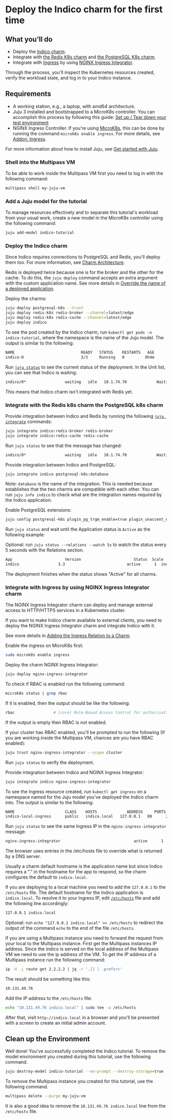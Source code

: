 # Deploy the Indico charm for the first time

## What you’ll do

- Deploy the [Indico charm](https://charmhub.io/indico).
- Integrate with [the Redis K8s charm](https://charmhub.io/redis-k8s) and [the PostgreSQL K8s charm](https://charmhub.io/postgresql-k8s).
- Integrate with [Ingress](https://kubernetes.io/docs/concepts/services-networking/ingress/#what-is-ingress) by using [NGINX Ingress Integrator](https://charmhub.io/nginx-ingress-integrator/).

Through the process, you'll inspect the Kubernetes resources created, verify the workload state, and log in to your Indico instance.

## Requirements
- A working station, e.g., a laptop, with amd64 architecture.
- Juju 3 installed and bootstrapped to a MicroK8s controller. You can accomplish this process by following this guide: [Set up / Tear down your test environment](https://juju.is/docs/juju/set-up--tear-down-your-test-environment)
- NGINX Ingress Controller. If you're using [MicroK8s](https://microk8s.io/), this can be done by running the command `microk8s enable ingress`. For more details, see [Addon: Ingress](https://microk8s.io/docs/addon-ingress).

For more information about how to install Juju, see [Get started with Juju](https://juju.is/docs/olm/get-started-with-juju).

### Shell into the Multipass VM

To be able to work inside the Multipass VM first you need to log in with the following command:
```bash
multipass shell my-juju-vm
```

### Add a Juju model for the tutorial

To manage resources effectively and to separate this tutorial's workload from
your usual work, create a new model in the MicroK8s controller using the following command:

```bash
juju add-model indico-tutorial
```

### Deploy the Indico charm

Since Indico requires connections to PostgreSQL and Redis, you'll deploy them too. For more information, see [Charm Architecture](https://charmhub.io/indico/docs/explanation-charm-architecture).

Redis is deployed twice because one is for the broker and the other for the cache. To do this, the `juju deploy` command accepts an extra argument with the custom application name. See more details in [Override the name of a deployed application](https://juju.is/docs/olm/deploy-a-charm-from-charmhub#heading--override-the-name-of-a-deployed-application).

Deploy the charms:

```bash
juju deploy postgresql-k8s --trust
juju deploy redis-k8s redis-broker --channel=latest/edge
juju deploy redis-k8s redis-cache --channel=latest/edge
juju deploy indico
```

To see the pod created by the Indico charm, run `kubectl get pods -n indico-tutorial`, where the namespace is the name of the Juju model. The output is similar to the following:

```bash
NAME                             READY   STATUS    RESTARTS   AGE
indico-0                         3/3     Running   0         6h4m
```

Run [`juju status`](https://juju.is/docs/olm/juju-status) to see the current status of the deployment. In the Unit list, you can see that Indico is waiting:

```bash
indico/0*                 waiting   idle   10.1.74.70             Waiting for redis-broker availability
```

This means that Indico charm isn't integrated with Redis yet.

### Integrate with the Redis k8s charm the PostgreSQL k8s charm

Provide integration between Indico and Redis by running the following [`juju integrate`](https://juju.is/docs/juju/juju-integrate) commands:

```bash
juju integrate indico:redis-broker redis-broker
juju integrate indico:redis-cache redis-cache
```

Run `juju status` to see that the message has changed:

```bash
indico/0*                 waiting   idle   10.1.74.70             Waiting for database availability
```

Provide integration between Indico and PostgreSQL:

```bash
juju integrate indico postgresql-k8s:database
```

Note: `database` is the name of the integration. This is needed because establishes that the two charms are compatible with each other.  You can run `juju info indico` to check what are the integration names required by the Indico application.

Enable PostgreSQL extensions:

```bash
juju config postgresql-k8s plugin_pg_trgm_enable=true plugin_unaccent_enable=true
```


Run `juju status` and wait until the Application status is `Active` as the following example:

Optional: run `juju status --relations --watch 5s` to watch the status every 5 seconds with the Relations section.

```bash
App                       Version                       Status  Scale  Charm                     Channel  Rev  Address         Exposed  Message
indico                 3.3                           active      1  indico                              182  10.152.183.68   no
```

The deployment finishes when the status shows "Active" for all charms.

### Integrate with Ingress by using NGINX Ingress Integrator charm

The NGINX Ingress Integrator charm can deploy and manage external access to HTTP/HTTPS services in a Kubernetes cluster.

If you want to make Indico charm available to external clients, you need to deploy the NGINX Ingress Integrator charm and integrate Indico with it.

See more details in [Adding the Ingress Relation to a Charm](https://charmhub.io/nginx-ingress-integrator/docs/adding-ingress-relation).

Enable the ingress on MicroK8s first:

```bash
sudo microk8s enable ingress
```

Deploy the charm NGINX Ingress Integrator:

```bash
juju deploy nginx-ingress-integrator
```
To check if RBAC is enabled run the following command:
```bash
microk8s status | grep rbac
```
If it is enabled, then the output should be like the following:
```bash
rbac                 # (core) Role-Based Access Control for authorisation
```
If the output is empty then RBAC is not enabled.

If your cluster has RBAC enabled, you'll be prompted to run the following (If you are working inside the Multipass VM, chances are you have RBAC enabled):
```bash
juju trust nginx-ingress-integrator --scope cluster
```

Run `juju status` to verify the deployment.

Provide integration between Indico and NGINX Ingress Integrator:

```bash
juju integrate indico nginx-ingress-integrator
```

To see the Ingress resource created, run `kubectl get ingress` on a namespace named for the Juju model you've deployed the Indico charm into. The output is similar to the following:

```bash
NAME                      CLASS    HOSTS             ADDRESS     PORTS   AGE
indico-local-ingress      public   indico.local   127.0.0.1   80      2d
```

Run `juju status` to see the same Ingress IP in the `nginx-ingress-integrator` message:

```bash
nginx-ingress-integrator                                active      1  nginx-ingress-integrator  stable    45  10.152.183.233  no       Ingress IP(s): 127.0.0.1
```

The browser uses entries in the /etc/hosts file to override what is returned by a DNS server.

Usually a charm default hostname is the application name but since Indico requires a "." in the hostname for the app to respond, so the charm configures the default to `indico.local`.

If you are deploying to a local machine you need to add the `127.0.0.1` to the `/etc/hosts` file. The default hostname for the Indico application is `indico.local`. To resolve it to your Ingress IP, edit [`/etc/hosts`](https://manpages.ubuntu.com/manpages/kinetic/man5/hosts.5.html) file and add the following line accordingly:

```bash
127.0.0.1 indico.local
```

Optional: run `echo "127.0.0.1 indico.local" >> /etc/hosts` to redirect the output of the command `echo` to the end of the file `/etc/hosts`.

If you are using a Multipass instance you need to forward the request from your local to the Multipass instance.
First get the Multipass instances IP address. Since the indico is served on the local address of the Multipass VM we need to use the ip address of the VM. To get the IP address of a Multipass instance run the following command:

```bash
ip -4 -j route get 2.2.2.2 | jq -r '.[] | .prefsrc'
```
The result should be something like this:
```bash
10.131.49.76
```

Add the IP address to the `/etc/hosts` file:

```bash
echo "10.131.49.76 indico.local" | sudo tee -a /etc/hosts
```

After that, visit `http://indico.local` in a browser and you'll be presented with a screen to create an initial admin account.


## Clean up the Environment

Well done! You've successfully completed the Indico tutorial. To remove the
model environment you created during this tutorial, use the following command.

```bash
juju destroy-model indico-tutorial --no-prompt --destroy-storage=true
```

To remove the Multipass instance you created for this tutorial, use the following command.

```bash
multipass delete --purge my-juju-vm
```
It is also a good idea to remove the `10.131.49.76 indico.local` line from the `/etc/hosts` file.
